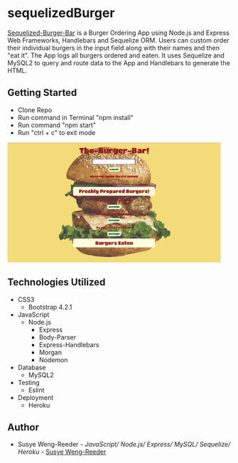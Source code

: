 # sequelizedBurger

[Sequelized-Burger-Bar](https://hidden-hollows-63563.herokuapp.com/) is a Burger Ordering App using Node.js and Express Web Frameworks, Handlebars and Sequelize ORM. Users can custom order their individual burgers in the input field along with their names and then "eat it". The App logs all burgers ordered and eaten. It uses Sequelize and MySQL2 to query and route data to the App and Handlebars to generate the HTML. 
 


## Getting Started

- Clone Repo
- Run command in Terminal "npm install"
- Run command "npm start"
- Run "ctrl + c" to exit mode


![burger](public/assets/images/burgerBar.gif "burger")



## Technologies Utilized

- CSS3
    - Bootstrap 4.2.1
- JavaScript
    - Node.js
        - Express
        - Body-Parser
        - Express-Handlebars
        - Morgan
        - Nodemon
- Database
    - MySQL2
- Testing
    - Eslint
- Deployment
    - Heroku
       

## Author

- Susye Weng-Reeder - *JavaScript/ Node.js/ Express/ MySQL/ Sequelize/ Heroku* - [Susye Weng-Reeder](https://eveasian88.github.io/Professional-Portfolio/ "Susye's Portfolio")
